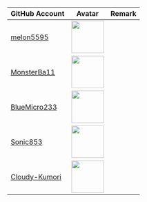 | GitHub Account                                    | Avatar                                                                                                                 | Remark   |
|---------------------------------------------------|------------------------------------------------------------------------------------------------------------------------|----------|
| [melon5595](https://github.com/melon5595)         | <a href="https://github.com/melon5595"><img src="https://github.com/melon5595.png" width=75px height=75px></a>         |          |
| [MonsterBa11](https://github.com/MonsterBa11)     | <a href="https://github.com/MonsterBa11"><img src="https://github.com/MonsterBa11.png" width=75px height=75px></a>     |          |
| [BlueMicro233](https://github.com/BlueMicro233)   | <a href="https://github.com/BlueMicro233"><img src="https://github.com/BlueMicro233.png" width=75px height=75px></a>   |          |
| [Sonic853](https://github.com/Sonic853)           | <a href="https://github.com/Sonic853"><img src="https://github.com/Sonic853.png" width=75px height=75px></a>           |          |
| [Cloudy-Kumori](https://github.com/Cloudy-Kumori) | <a href="https://github.com/Cloudy-Kumori"><img src="https://github.com/Cloudy-Kumori.png" width=75px height=75px></a> |          |